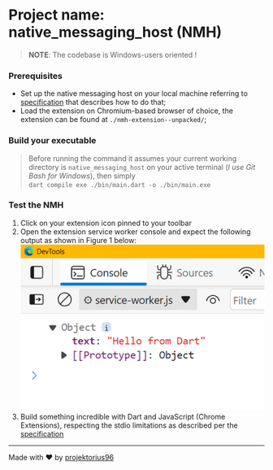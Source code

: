 # Project name: native_messaging_host (NMH)

> **NOTE**: The codebase is Windows-users oriented !

### Prerequisites

- Set up the native messaging host on your local machine referring to [specification](https://developer.chrome.com/docs/extensions/develop/concepts/native-messaging#native-messaging-host) that describes how to do that;
- Load the extension on Chromium-based browser of choice, the extension can be found at `./nmh-extension--unpacked/`;

### Build your executable

> Before running the command it assumes your current working directory is `native_messaging_host` on your active terminal (_I use Git Bash for Windows_), then simply <br>
`dart compile exe ./bin/main.dart -o ./bin/main.exe`

### Test the NMH

1. Click on your extension icon pinned to your toolbar
2. Open the extension service worker console and expect the following output as shown in Figure 1 below: 
![Figure 1](./nmh-extension--unpacked/output.png)
3. Build something incredible with Dart and JavaScript (Chrome Extensions), respecting the stdio limitations as described per the [specification](https://developer.chrome.com/docs/extensions/develop/concepts/native-messaging#native-messaging-host)
---

Made with ♥ by [projektorius96](https://github.com/projektorius96)

